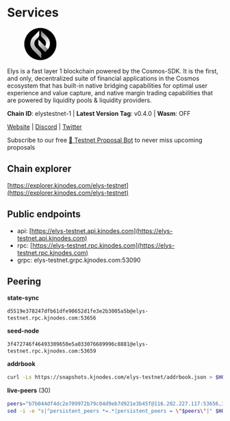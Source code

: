 # Services

<figure><img src="https://raw.githubusercontent.com/kj89/cosmos-images/main/logos/elys.png" alt=""><figcaption></figcaption></figure>

Elys is a fast layer 1 blockchain powered by the Cosmos-SDK.  It is the first, and only, decentralized suite of financial  applications in the Cosmos ecosystem that has built-in native  bridging capabilities for optimal user experience and value  capture, and native margin trading capabilities that are  powered by liquidity pools & liquidity providers.

**Chain ID**: elystestnet-1 | **Latest Version Tag**: v0.4.0 | **Wasm**: OFF

[Website](https://elys.network) | [Discord](https://discord.gg/R9Gr6Vh7vC) | [Twitter](https://twitter.com/elys_network)



Subscribe to our free [🤖 Testnet Proposal Bot](https://t.me/kjnodes_testnet_proposal_bot) to never miss upcoming proposals


## Chain explorer
[https://explorer.kjnodes.com/elys-testnet](https://explorer.kjnodes.com/elys-testnet)

## Public endpoints

* api: [https://elys-testnet.api.kjnodes.com](https://elys-testnet.api.kjnodes.com)
* rpc: [https://elys-testnet.rpc.kjnodes.com](https://elys-testnet.rpc.kjnodes.com)
* grpc: elys-testnet.grpc.kjnodes.com:53090

## Peering

**state-sync**

```text
d5519e378247dfb61dfe90652d1fe3e2b3005a5b@elys-testnet.rpc.kjnodes.com:53656
```

**seed-node**

```text
3f472746f46493309650e5a033076689996c8881@elys-testnet.rpc.kjnodes.com:53659
```

**addrbook**
```bash
curl -Ls https://snapshots.kjnodes.com/elys-testnet/addrbook.json > $HOME/.elys/config/addrbook.json
```

**live-peers** (30)
```bash
peers="b7b044df4dc2e709972b79c04d9eb7d921e3b45f@116.202.227.117:53656,3a69f577b14bb5e3829489881cc80841b785e092@116.203.129.0:26656,9e456e22da0930be2761123b7036e386a3247647@57.128.110.141:26656,fc5a323a8c57393e84902e832a75f15bd0b898b2@84.46.242.124:53656,f3480371baafae419bfef68a64ace00dd8944bd6@65.109.92.241:10126,587e0c84a487b2e0782e5d9b80ded838db9512b9@78.110.161.68:26656,d5519e378247dfb61dfe90652d1fe3e2b3005a5b@65.109.68.190:53656,ae22b82b1dc34fa0b1a64854168692310f562136@198.27.74.140:26656,8dd419e6ed9117dbc793a1a59f7eca3d2c615fb3@65.109.157.236:60556,1092d9a9508053d6936661ebc5708d0d8d360e3e@193.26.159.34:10656,b06c8ad5bb82d577acd0060242e225980db88377@65.108.225.70:26656,78aa6b222ae1f619bef03a9d98cb958dfcccc3a8@46.4.5.45:22056,00c65e06302fb35a1064d9aa4e528aaf98925aa8@65.108.105.48:22056,a346d8325a9c3cd40e32236eb6de031d1a2d895e@95.217.107.96:26156,e4b07652c318b08357e5796431982169789ce2c5@159.65.32.10:21956,cdf9ae8529aa00e6e6703b28f3dcfdd37e07b27c@37.187.154.66:26656,db03e6915cad62b2646ae72566ed19074a7707b6@95.217.144.107:22056,3f30f68cb08e4dae5dd76c5ce77e6e1a15084346@212.95.51.215:56656,d9f2e28e398d42fe7ca8ed322ee168b3e867bc95@65.108.199.222:34656,dc06b3547cf81c40c931a748679ce22161e5ac43@148.113.6.121:19656,86987eeff225699e67a6543de3622b8a986cce28@91.183.62.162:26656,89c4d6fa66c4e4517742e564cd6ba1532496fd43@65.108.108.52:32656,61284a4d71cd3a33771640b42f40b2afda389a1e@5.101.138.254:26656,1cd3163afca4ad48949afdf6f18133fd3181e303@65.108.40.46:57656,18842ea01d32c76aa7d1668a734ffbac231f1fe6@81.6.58.121:26656,5c2a752c9b1952dbed075c56c600c3a79b58c395@178.211.139.77:27296,ab4068efcb0e1401ff1b08f9269fa88151a640c0@154.12.229.78:26656,3dd9e0f4f106cba1fa12c74927dd9b2ff80d80ef@65.108.200.60:33656,d907ce9285951a2a063789df2f6bd4cc86b33d53@142.132.155.178:16656,8aa0021c45a64f736e2192f5e520c768bc9fbae2@46.101.132.190:26656"
sed -i -e "s|^persistent_peers *=.*|persistent_peers = \"$peers\"|" $HOME/.elys/config/config.toml
```
